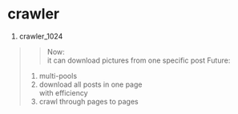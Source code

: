 # crawler
1. crawler_1024
>>Now: </br> it can download pictures from one specific post
>>Future: </br> 
>1. multi-pools
>2. download all posts in one page <br>with efficiency
>3. crawl through pages to pages 
